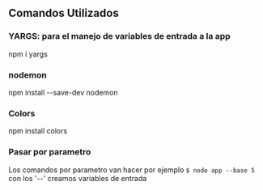 ## Comandos Utilizados

### YARGS: para el manejo de variables de entrada a la app
npm i yargs

### nodemon 
npm install --save-dev nodemon

### Colors
npm install colors

### Pasar por parametro
Los comandos por parametro van hacer por ejemplo 
` $ node app --base 5 ` 
con los '--' creamos variables de entrada


